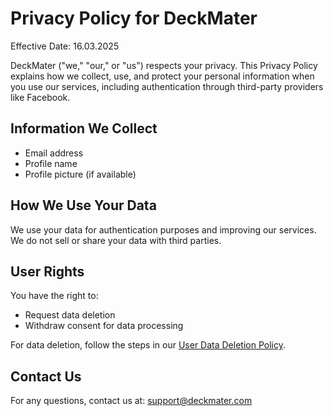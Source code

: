 # Privacy Policy for DeckMater

Effective Date: 16.03.2025

DeckMater ("we," "our," or "us") respects your privacy. This Privacy Policy explains how we collect, use, and protect your personal information when you use our services, including authentication through third-party providers like Facebook.

## Information We Collect
- Email address
- Profile name
- Profile picture (if available)

## How We Use Your Data
We use your data for authentication purposes and improving our services. We do not sell or share your data with third parties.

## User Rights
You have the right to:
- Request data deletion
- Withdraw consent for data processing

For data deletion, follow the steps in our [User Data Deletion Policy](#user-data-deletion).

## Contact Us
For any questions, contact us at: support@deckmater.com
